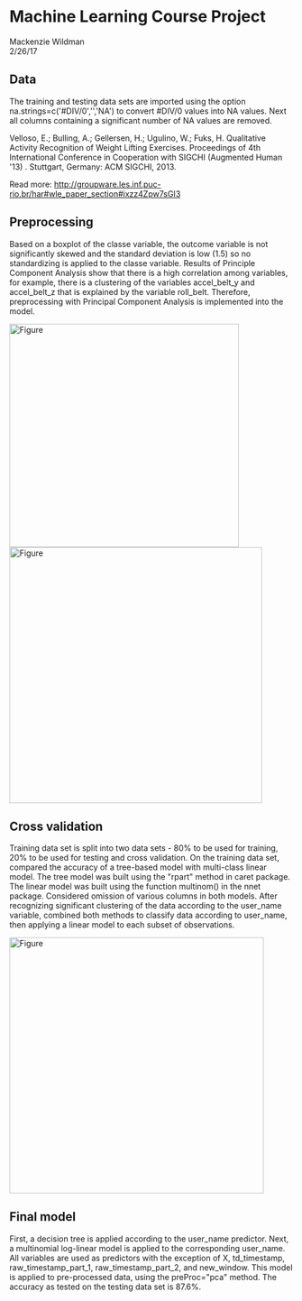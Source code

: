 <html>
<body>

<h1>Machine Learning Course Project</h1>

<p>Mackenzie Wildman<br>2/26/17</p>

<h2>Data</h2>
<p>The training and testing data sets are imported using the option na.strings=c('#DIV/0','','NA') to convert #DIV/0 values into NA values. Next all columns containing a significant number of NA values are removed.</p>
<p>Velloso, E.; Bulling, A.; Gellersen, H.; Ugulino, W.; Fuks, H. Qualitative Activity Recognition of Weight Lifting Exercises. Proceedings of 4th International Conference in Cooperation with SIGCHI (Augmented Human '13) . Stuttgart, Germany: ACM SIGCHI, 2013.

Read more: http://groupware.les.inf.puc-rio.br/har#wle_paper_section#ixzz4Zpw7sGI3</p>

<h2>Preprocessing</h2>

<p>
Based on a boxplot of the classe variable, the outcome variable is not significantly skewed and the standard deviation is low (1.5) so no standardizing is applied to the classe variable. Results of Principle Component Analysis show that there is a high correlation among variables, for example, there is a clustering of the variables accel_belt_y and accel_belt_z that is explained by the variable roll_belt. Therefore, preprocessing with Principal Component Analysis is implemented into the model. 
</p>

<img src="classe_barplot.jpg" alt="Figure" style="width:406.5px;height:396px;">
<br>
<img src="belt_accel_plot.jpg" alt="Figure" style="width:448px;height:454px;">

<h2>Cross validation</h2>
<p>
Training data set is split into two data sets - 80% to be used for training, 20% to be used for testing and cross validation. On the training data set, compared the accuracy of a tree-based model with multi-class linear model. The tree model was built using the "rpart" method in caret package. The linear model was built using the function multinom() in the nnet package. Considered omission of various columns in both models. After recognizing significant clustering of the data according to the user_name variable, combined both methods to classify data according to user_name, then applying a linear model to each subset of observations.
</p>

<img src="cluster_user_name.jpg" alt="Figure" style="width:451px;height:453.5px;">

<h2>Final model</h2>
<p>
First, a decision tree is applied according to the user_name predictor. Next, a multinomial log-linear model is applied to the corresponding user_name. All variables are used as predictors with the exception of X, td_timestamp, raw_timestamp_part_1, raw_timestamp_part_2, and new_window. This model is applied to pre-processed data, using the preProc="pca" method. The accuracy as tested on the testing data set is 87.6%.
</p>

</body>
</html>
